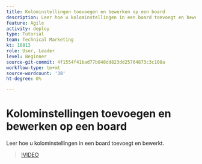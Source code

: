 ```yaml
---
title: Kolominstellingen toevoegen en bewerken op een board
description: Leer hoe u kolominstellingen in een board toevoegt en bewerkt.
feature: Agile
activity: deploy
type: Tutorial
team: Technical Marketing
kt: 10813
role: User, Leader
level: Beginner
source-git-commit: 4f1554f41bad77b048dd823dd25764873c3c108a
workflow-type: tm+mt
source-wordcount: '38'
ht-degree: 0%

---
```


# Kolominstellingen toevoegen en bewerken op een board

Leer hoe u kolominstellingen in een board toevoegt en bewerkt.

>[!VIDEO](https://video.tv.adobe.com/v/347332)
